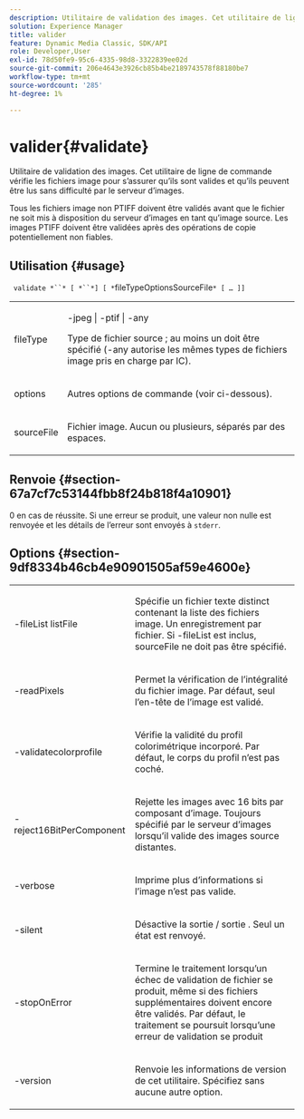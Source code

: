 ```yaml
---
description: Utilitaire de validation des images. Cet utilitaire de ligne de commande vérifie les fichiers image pour s’assurer qu’ils sont valides et qu’ils peuvent être lus sans difficulté par le serveur d’images.
solution: Experience Manager
title: valider
feature: Dynamic Media Classic, SDK/API
role: Developer,User
exl-id: 78d50fe9-95c6-4335-98d8-3322839ee02d
source-git-commit: 206e4643e3926cb85b4be2189743578f88180be7
workflow-type: tm+mt
source-wordcount: '285'
ht-degree: 1%

---
```


# valider{#validate}

Utilitaire de validation des images. Cet utilitaire de ligne de commande vérifie les fichiers image pour s’assurer qu’ils sont valides et qu’ils peuvent être lus sans difficulté par le serveur d’images.

Tous les fichiers image non PTIFF doivent être validés avant que le fichier ne soit mis à disposition du serveur d’images en tant qu’image source. Les images PTIFF doivent être validées après des opérations de copie potentiellement non fiables.

## Utilisation {#usage}

` validate *``* [ *``*] [ *`fileTypeOptionsSourceFile`* [ … ]]`

<table id="simpletable_D2C6B20E1007433AB4184A73046A44F0"> 
 <tr class="strow"> 
  <td class="stentry"> <p> <span class="codeph"> <span class="varname"> fileType  </span> </span> </p> </td> 
  <td class="stentry"> <p> <span class="codeph"> -jpeg | -ptif | -any  </span> </p> <p>Type de fichier source ; au moins un doit être spécifié (-any autorise les mêmes types de fichiers image pris en charge par IC). </p> </td> 
 </tr> 
 <tr class="strow"> 
  <td class="stentry"> <p> <span class="codeph"> <span class="varname"> options  </span> </span> </p> </td> 
  <td class="stentry"> <p>Autres options de commande (voir ci-dessous). </p> </td> 
 </tr> 
 <tr class="strow"> 
  <td class="stentry"> <p> <span class="codeph"> <span class="varname"> sourceFile  </span> </span> </p> </td> 
  <td class="stentry"> <p> Fichier image. Aucun ou plusieurs, séparés par des espaces. </p> </td> 
 </tr> 
</table>

## Renvoie {#section-67a7cf7c53144fbb8f24b818f4a10901}

0 en cas de réussite. Si une erreur se produit, une valeur non nulle est renvoyée et les détails de l’erreur sont envoyés à `stderr`.

## Options {#section-9df8334b46cb4e90901505af59e4600e}

<table id="simpletable_004B1A29BDFD40A9B89E4CBD23119B3F"> 
 <tr class="strow"> 
  <td class="stentry"> <p> <span class="codeph"> -fileList <span class="varname"> listFile  </span> </span> </p> </td> 
  <td class="stentry"> <p>Spécifie un fichier texte distinct contenant la liste des fichiers image. Un enregistrement par fichier. Si <span class="codeph"> -fileList </span> est inclus, <span class="varname"> sourceFile </span> ne doit pas être spécifié. </p> </td> 
 </tr> 
 <tr class="strow"> 
  <td class="stentry"> <p> <span class="codeph"> -readPixels  </span> </p> </td> 
  <td class="stentry"> <p>Permet la vérification de l’intégralité du fichier image. Par défaut, seul l’en-tête de l’image est validé. </p> </td> 
 </tr> 
 <tr class="strow"> 
  <td class="stentry"> <p> <span class="codeph"> -validatecolorprofile  </span> </p> </td> 
  <td class="stentry"> <p>Vérifie la validité du profil colorimétrique incorporé. Par défaut, le corps du profil n’est pas coché. </p> </td> 
 </tr> 
 <tr class="strow"> 
  <td class="stentry"> <p> <span class="codeph"> -reject16BitPerComponent  </span> </p> </td> 
  <td class="stentry"> <p> Rejette les images avec 16 bits par composant d’image. Toujours spécifié par le serveur d’images lorsqu’il valide des images source distantes. </p> </td> 
 </tr> 
 <tr class="strow"> 
  <td class="stentry"> <p> <span class="codeph"> -verbose  </span> </p> </td> 
  <td class="stentry"> <p> Imprime plus d’informations si l’image n’est pas valide. </p> </td> 
 </tr> 
 <tr class="strow"> 
  <td class="stentry"> <p> <span class="codeph"> -silent  </span> </p> </td> 
  <td class="stentry"> <p>Désactive la <span class="codeph"> sortie </span>/ <span class="codeph"> sortie </span>. Seul un état est renvoyé. </p> </td> 
 </tr> 
 <tr class="strow"> 
  <td class="stentry"> <p> <span class="codeph"> -stopOnError  </span> </p> </td> 
  <td class="stentry"> <p>Termine le traitement lorsqu’un échec de validation de fichier se produit, même si des fichiers supplémentaires doivent encore être validés. Par défaut, le traitement se poursuit lorsqu’une erreur de validation se produit </p> </td> 
 </tr> 
 <tr class="strow"> 
  <td class="stentry"> <p> <span class="codeph"> -version </span> </p> </td> 
  <td class="stentry"> <p>Renvoie les informations de version de cet utilitaire. Spécifiez sans aucune autre option. </p> </td> 
 </tr> 
</table>
